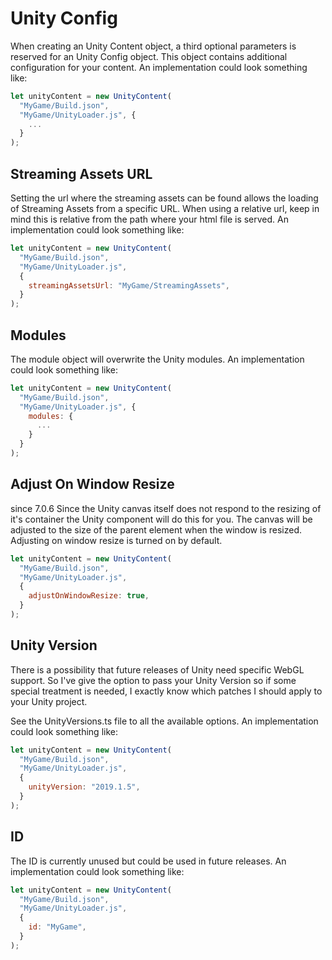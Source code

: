 # Unity Config

When creating an Unity Content object, a third optional parameters is reserved for an Unity Config object. This object contains additional configuration for your content. An implementation could look something like:

```js
let unityContent = new UnityContent(
  "MyGame/Build.json",
  "MyGame/UnityLoader.js", {
    ...
  }
);
```

## Streaming Assets URL

Setting the url where the streaming assets can be found allows the loading of Streaming Assets from a specific URL. When using a relative url, keep in mind this is relative from the path where your html file is served. An implementation could look something like:

```js
let unityContent = new UnityContent(
  "MyGame/Build.json",
  "MyGame/UnityLoader.js",
  {
    streamingAssetsUrl: "MyGame/StreamingAssets",
  }
);
```

## Modules

The module object will overwrite the Unity modules. An implementation could look something like:

```js
let unityContent = new UnityContent(
  "MyGame/Build.json",
  "MyGame/UnityLoader.js", {
    modules: {
      ...
    }
  }
);
```

## Adjust On Window Resize

since 7.0.6 Since the Unity canvas itself does not respond to the resizing of it's container the Unity component will do this for you. The canvas will be adjusted to the size of the parent element when the window is resized. Adjusting on window resize is turned on by default.

```js
let unityContent = new UnityContent(
  "MyGame/Build.json",
  "MyGame/UnityLoader.js",
  {
    adjustOnWindowResize: true,
  }
);
```

## Unity Version

There is a possibility that future releases of Unity need specific WebGL support. So I've give the option to pass your Unity Version so if some special treatment is needed, I exactly know which patches I should apply to your Unity project.

See the UnityVersions.ts file to all the available options. An implementation could look something like:

```js
let unityContent = new UnityContent(
  "MyGame/Build.json",
  "MyGame/UnityLoader.js",
  {
    unityVersion: "2019.1.5",
  }
);
```

## ID

The ID is currently unused but could be used in future releases. An implementation could look something like:

```js
let unityContent = new UnityContent(
  "MyGame/Build.json",
  "MyGame/UnityLoader.js",
  {
    id: "MyGame",
  }
);
```
